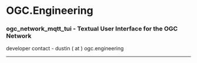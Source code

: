 # OGC.Engineering
### ogc_network_mqtt_tui - Textual User Interface for the OGC Network
developer contact - dustin ( at ) ogc.engineering

---

